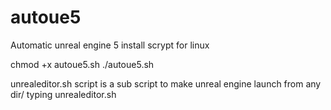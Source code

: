 # autoue5
Automatic unreal engine 5 install scrypt for linux 

chmod +x autoue5.sh
./autoue5.sh

unrealeditor.sh script is a sub script to make unreal engine launch from any dir/ typing unrealeditor.sh
